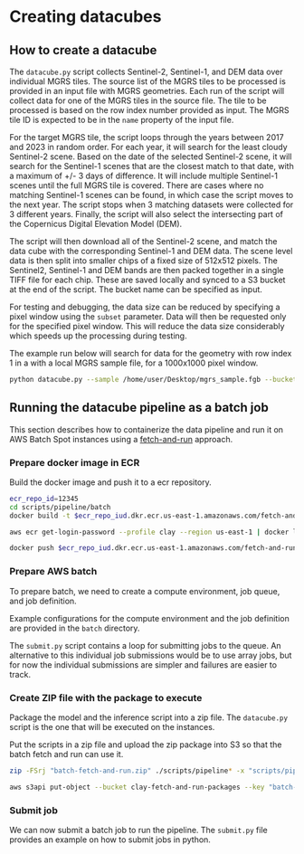 # Creating datacubes

## How to create a datacube

The `datacube.py` script collects Sentinel-2, Sentinel-1, and DEM data over individual MGRS tiles. The source list of the MGRS tiles to be processed is provided in an input file with MGRS geometries. Each run of the script will collect data for one of the MGRS tiles in the source file. The tile to be processed is based on the row index number provided as input. The MGRS tile ID is expected to be in the `name` property of the input file.

For the target MGRS tile, the script loops through the years between 2017 and 2023 in random order. For each year, it will search for the least cloudy Sentinel-2 scene. Based on the date of the selected Sentinel-2 scene, it will search for the Sentinel-1 scenes that are the closest match to that date, with a maximum of +/- 3 days of difference. It will include multiple Sentinel-1 scenes until the full MGRS tile is covered. There are cases where no matching Sentinel-1 scenes can be found, in which case the script moves to the next year. The script stops when 3 matching datasets were collected for 3 different years. Finally, the script will also select the intersecting part of the Copernicus Digital Elevation Model (DEM).

The script will then download all of the Sentinel-2 scene, and match the data cube with the corresponding Sentinel-1 and DEM data. The scene level data is then split into smaller chips of a fixed size of 512x512 pixels. The Sentinel2, Sentinel-1 and DEM bands are then packed together in a single TIFF file for each chip. These are saved locally and synced to a S3 bucket at the end of the script. The bucket name can be specified as input.

For testing and debugging, the data size can be reduced by specifying a pixel window using the `subset` parameter. Data will then be requested only for the specified pixel window. This will reduce the data size considerably which speeds up the processing during testing.

The example run below will search for data for the geometry with row index 1 in a with a local MGRS sample file, for a 1000x1000 pixel window.

```bash
python datacube.py --sample /home/user/Desktop/mgrs_sample.fgb --bucket "my-bucket" --subset "1000,1000,2000,2000" --index 1
```

## Running the datacube pipeline as a batch job

This section describes how to containerize the data pipeline and run it on AWS Batch Spot instances using
a [fetch-and-run](https://aws.amazon.com/blogs/compute/creating-a-simple-fetch-and-run-aws-batch-job/)
approach.

### Prepare docker image in ECR

Build the docker image and push it to a ecr repository.

```bash
ecr_repo_id=12345
cd scripts/pipeline/batch
docker build -t $ecr_repo_iud.dkr.ecr.us-east-1.amazonaws.com/fetch-and-run .

aws ecr get-login-password --profile clay --region us-east-1 | docker login --username AWS --password-stdin $ecr_repo_iud.dkr.ecr.us-east-1.amazonaws.com

docker push $ecr_repo_iud.dkr.ecr.us-east-1.amazonaws.com/fetch-and-run:latest
```

### Prepare AWS batch

To prepare batch, we need to create a compute environment, job queue, and job
definition.

Example configurations for the compute environment and the job definition are
provided in the `batch` directory.

The `submit.py` script contains a loop for submitting jobs to the queue. An
alternative to this individual job submissions would be to use array jobs, but
for now the individual submissions are simpler and failures are easier to track.

### Create ZIP file with the package to execute

Package the model and the inference script into a zip file. The `datacube.py`
script is the one that will be executed on the instances.

Put the scripts in a zip file and upload the zip package into S3 so that
the batch fetch and run can use it.

```bash
zip -FSrj "batch-fetch-and-run.zip" ./scripts/pipeline* -x "scripts/pipeline*.pyc"

aws s3api put-object --bucket clay-fetch-and-run-packages --key "batch-fetch-and-run.zip" --body "batch-fetch-and-run.zip"
```

### Submit job

We can now submit a batch job to run the pipeline. The `submit.py` file
provides an example on how to submit jobs in python.
